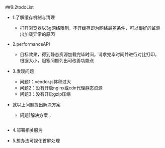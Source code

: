 ##9.2todoList

- 1.了解缓存机制与清理

  - 打开浏览器以3g网络限制，不开缓存即为网络最差条件，可以很好的监测出加载异常的原因

- 2.performanceAPI

  - 目标效果，得到静态资源加载完毕时间，请求完毕时间并进行对比打印，根据大小，阻塞问题列出可改善功能点

- 3.发现问题

  - 问题1：vendor.js体积过大
  - 问题2：没有开启nginx或cdn代理静态资源
  - 问题3：没有开启gzip压缩

- 就以上问题提出解决方案

  - 问题1解决方案：

    ```
    
    ```

    

- 4.部署相关服务

- 5.想办法可视化首屏处理
